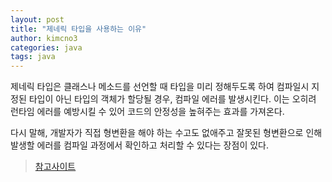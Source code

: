 ```yaml
---
layout: post
title: "제네릭 타입을 사용하는 이유"
author: kimcno3
categories: java
tags: java
---
```


제네릭 타입은 클래스나 메소드를 선언할 때 타입을 미리 정해두도록 하여 컴파일시 지정된 타입이 아닌 타입의 객체가 할당될 경우, 컴파일 에러를 발생시킨다. 이는 오히려 런타임 에러를 예방시킬 수 있어 코드의 안정성을 높혀주는 효과를 가져온다.

다시 말해, 개발자가 직접 형변환을 해야 하는 수고도 없애주고 잘못된 형변환으로 인해 발생할 에러를 컴파일 과정에서 확인하고 처리할 수 있다는 장점이 있다.

> [참고사이트](https://hoony-devblog.tistory.com/12)